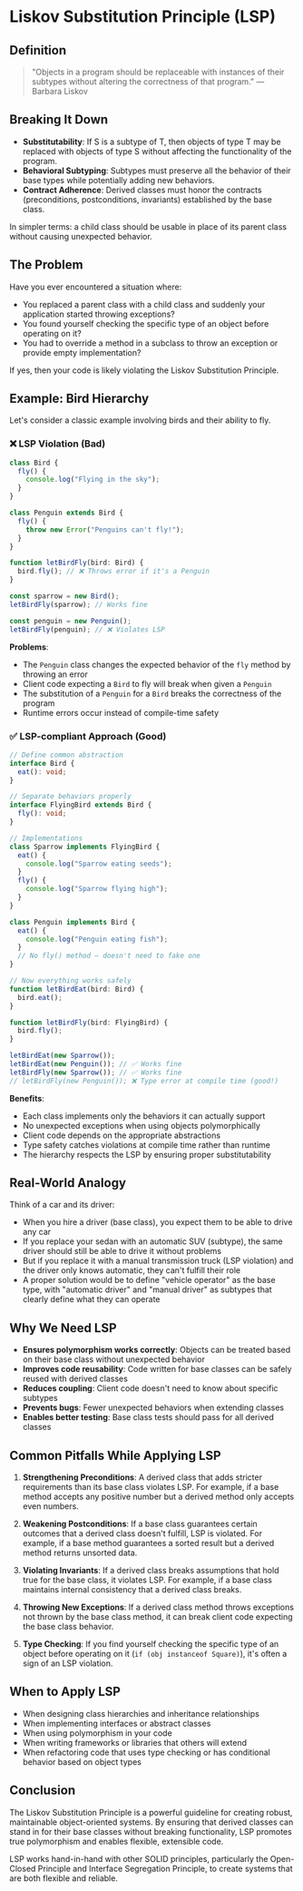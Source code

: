 # Liskov Substitution Principle (LSP)

## Definition

> "Objects in a program should be replaceable with instances of their subtypes without altering the correctness of that program." — Barbara Liskov

## Breaking It Down

- **Substitutability**: If S is a subtype of T, then objects of type T may be replaced with objects of type S without affecting the functionality of the program.
- **Behavioral Subtyping**: Subtypes must preserve all the behavior of their base types while potentially adding new behaviors.
- **Contract Adherence**: Derived classes must honor the contracts (preconditions, postconditions, invariants) established by the base class.

In simpler terms: a child class should be usable in place of its parent class without causing unexpected behavior.

## The Problem

Have you ever encountered a situation where:
- You replaced a parent class with a child class and suddenly your application started throwing exceptions?
- You found yourself checking the specific type of an object before operating on it?
- You had to override a method in a subclass to throw an exception or provide empty implementation?

If yes, then your code is likely violating the Liskov Substitution Principle.

## Example: Bird Hierarchy

Let's consider a classic example involving birds and their ability to fly.

### ❌ LSP Violation (Bad)

```typescript
class Bird {
  fly() {
    console.log("Flying in the sky");
  }
}

class Penguin extends Bird {
  fly() {
    throw new Error("Penguins can't fly!");
  }
}

function letBirdFly(bird: Bird) {
  bird.fly(); // ❌ Throws error if it's a Penguin
}

const sparrow = new Bird();
letBirdFly(sparrow); // Works fine

const penguin = new Penguin();
letBirdFly(penguin); // ❌ Violates LSP
```

**Problems**:
- The `Penguin` class changes the expected behavior of the `fly` method by throwing an error
- Client code expecting a `Bird` to fly will break when given a `Penguin`
- The substitution of a `Penguin` for a `Bird` breaks the correctness of the program
- Runtime errors occur instead of compile-time safety

### ✅ LSP-compliant Approach (Good)

```typescript
// Define common abstraction
interface Bird {
  eat(): void;
}

// Separate behaviors properly
interface FlyingBird extends Bird {
  fly(): void;
}

// Implementations
class Sparrow implements FlyingBird {
  eat() {
    console.log("Sparrow eating seeds");
  }
  fly() {
    console.log("Sparrow flying high");
  }
}

class Penguin implements Bird {
  eat() {
    console.log("Penguin eating fish");
  }
  // No fly() method — doesn't need to fake one
}

// Now everything works safely
function letBirdEat(bird: Bird) {
  bird.eat();
}

function letBirdFly(bird: FlyingBird) {
  bird.fly();
}

letBirdEat(new Sparrow());
letBirdEat(new Penguin()); // ✅ Works fine
letBirdFly(new Sparrow()); // ✅ Works fine
// letBirdFly(new Penguin()); ❌ Type error at compile time (good!)
```

**Benefits**:
- Each class implements only the behaviors it can actually support
- No unexpected exceptions when using objects polymorphically
- Client code depends on the appropriate abstractions
- Type safety catches violations at compile time rather than runtime
- The hierarchy respects the LSP by ensuring proper substitutability

## Real-World Analogy

Think of a car and its driver:
- When you hire a driver (base class), you expect them to be able to drive any car
- If you replace your sedan with an automatic SUV (subtype), the same driver should still be able to drive it without problems
- But if you replace it with a manual transmission truck (LSP violation) and the driver only knows automatic, they can't fulfill their role
- A proper solution would be to define "vehicle operator" as the base type, with "automatic driver" and "manual driver" as subtypes that clearly define what they can operate

## Why We Need LSP

- **Ensures polymorphism works correctly**: Objects can be treated based on their base class without unexpected behavior
- **Improves code reusability**: Code written for base classes can be safely reused with derived classes
- **Reduces coupling**: Client code doesn't need to know about specific subtypes
- **Prevents bugs**: Fewer unexpected behaviors when extending classes
- **Enables better testing**: Base class tests should pass for all derived classes

## Common Pitfalls While Applying LSP

1. **Strengthening Preconditions**: A derived class that adds stricter requirements than its base class violates LSP. For example, if a base method accepts any positive number but a derived method only accepts even numbers.

2. **Weakening Postconditions**: If a base class guarantees certain outcomes that a derived class doesn't fulfill, LSP is violated. For example, if a base method guarantees a sorted result but a derived method returns unsorted data.

3. **Violating Invariants**: If a derived class breaks assumptions that hold true for the base class, it violates LSP. For example, if a base class maintains internal consistency that a derived class breaks.

4. **Throwing New Exceptions**: If a derived class method throws exceptions not thrown by the base class method, it can break client code expecting the base class behavior.

5. **Type Checking**: If you find yourself checking the specific type of an object before operating on it (`if (obj instanceof Square)`), it's often a sign of an LSP violation.

## When to Apply LSP

- When designing class hierarchies and inheritance relationships
- When implementing interfaces or abstract classes
- When using polymorphism in your code
- When writing frameworks or libraries that others will extend
- When refactoring code that uses type checking or has conditional behavior based on object types

## Conclusion

The Liskov Substitution Principle is a powerful guideline for creating robust, maintainable object-oriented systems. By ensuring that derived classes can stand in for their base classes without breaking functionality, LSP promotes true polymorphism and enables flexible, extensible code.

LSP works hand-in-hand with other SOLID principles, particularly the Open-Closed Principle and Interface Segregation Principle, to create systems that are both flexible and reliable.
